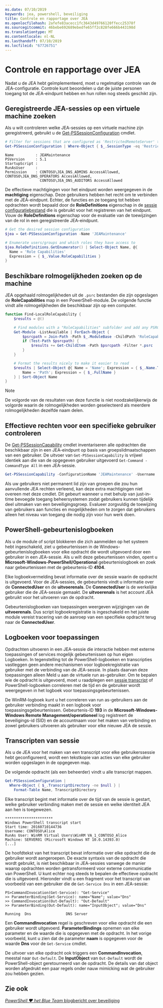```yaml
---
ms.date: 07/10/2019
keywords: jea, powershell, beveiliging
title: Controle en rapportage over JEA
ms.openlocfilehash: 2afefe83acecc1fc3643d49766120ffecc25378f
ms.sourcegitcommit: 46bebe692689ebedfe65ff2c828fe666b443198d
ms.translationtype: MT
ms.contentlocale: nl-NL
ms.lasthandoff: 07/10/2019
ms.locfileid: "67726751"
---
```

# <a name="auditing-and-reporting-on-jea"></a>Controle en rapportage over JEA

Nadat u de JEA hebt geïmplementeerd, moet u regelmatige controle van de JEA-configuratie. Controle kunt beoordelen u dat de juiste personen toegang tot de JEA-eindpunt hebben en hun rollen nog steeds geschikt zijn.

## <a name="find-registered-jea-sessions-on-a-machine"></a>Geregistreerde JEA-sessies op een virtuele machine zoeken

Als u wilt controleren welke JEA-sessies op een virtuele machine zijn geregistreerd, gebruikt u de [Get-PSSessionConfiguration](/powershell/module/microsoft.powershell.core/get-pssessionconfiguration) cmdlet.

```powershell
# Filter for sessions that are configured as 'RestrictedRemoteServer' to find JEA-like session configurations
Get-PSSessionConfiguration | Where-Object { $_.SessionType -eq 'RestrictedRemoteServer' }
```

```Output
Name          : JEAMaintenance
PSVersion     : 5.1
StartupScript :
RunAsUser     :
Permission    : CONTOSO\JEA_DNS_ADMINS AccessAllowed, CONTOSO\JEA_DNS_OPERATORS AccessAllowed,
                CONTOSO\JEA_DNS_AUDITORS AccessAllowed
```

De effectieve machtigingen voor het eindpunt worden weergegeven in de **machtiging** eigenschap. Deze gebruikers hebben het recht om te verbinden met de JEA-eindpunt. Echter, de functies en ze toegang tot hebben opdrachten wordt bepaald door de **RoleDefinitions** eigenschap in de [sessie configuratiebestand](session-configurations.md) die is gebruikt voor het registreren van het eindpunt. Vouw de **RoleDefinitions** eigenschap voor de evaluatie van de toewijzingen van de rol in een geregistreerde JEA-eindpunt.

```powershell
# Get the desired session configuration
$jea = Get-PSSessionConfiguration -Name 'JEAMaintenance'

# Enumerate users/groups and which roles they have access to
$jea.RoleDefinitions.GetEnumerator() | Select-Object Name, @{
  Name = 'Role Capabilities'
  Expression = { $_.Value.RoleCapabilities }
}
```

## <a name="find-available-role-capabilities-on-the-machine"></a>Beschikbare rolmogelijkheden zoeken op de machine

JEA opgehaald rolmogelijkheden uit de `.psrc` bestanden die zijn opgeslagen de **RoleCapabilities** map in een PowerShell-module. De volgende functie vindt alle rolmogelijkheden die beschikbaar zijn op een computer.

```powershell
function Find-LocalRoleCapability {
    $results = @()

    # Find modules with a "RoleCapabilities" subfolder and add any PSRC files to the result set
    Get-Module -ListAvailable | ForEach-Object {
        $psrcpath = Join-Path -Path $_.ModuleBase -ChildPath 'RoleCapabilities'
        if (Test-Path $psrcpath) {
            $results += Get-ChildItem -Path $psrcpath -Filter *.psrc
        }
    }

    # Format the results nicely to make it easier to read
    $results | Select-Object @{ Name = 'Name'; Expression = { $_.Name.TrimEnd('.psrc') }}, @{
        Name = 'Path'; Expression = { $_.FullName }
    } | Sort-Object Name
}
```

> [!NOTE]
> De volgorde van de resultaten van deze functie is niet noodzakelijkerwijs de volgorde waarin de rolmogelijkheden worden geselecteerd als meerdere rolmogelijkheden dezelfde naam delen.

## <a name="check-effective-rights-for-a-specific-user"></a>Effectieve rechten voor een specifieke gebruiker controleren

De [Get-PSSessionCapability](/powershell/module/microsoft.powershell.core/Get-PSSessionCapability) cmdlet inventariseren alle opdrachten die beschikbaar zijn in een JEA-eindpunt op basis van groepslidmaatschappen van een gebruiker.
De uitvoer van `Get-PSSessionCapability` is vrijwel identiek aan die van de opgegeven gebruiker uitgevoerd `Get-Command -CommandType All` in een JEA-sessie.

```powershell
Get-PSSessionCapability -ConfigurationName 'JEAMaintenance' -Username 'CONTOSO\Alice'
```

Als uw gebruikers niet permanent lid zijn van groepen die zou hun aanvullende JEA rechten verleend, kan deze extra machtigingen niet overeen met deze cmdlet. Dit gebeurt wanneer u met behulp van just-in-time bevoegde toegang beheersystemen zodat gebruikers kunnen tijdelijk deel uitmaken van een beveiligingsgroep. Evalueer zorgvuldig de toewijzing van gebruikers aan functies en mogelijkheden om te zorgen dat gebruikers alleen het niveau van toegang die nodig zijn voor hun werk doen.

## <a name="powershell-event-logs"></a>PowerShell-gebeurtenislogboeken

Als u de module of script blokkeren die zich aanmelden op het systeem hebt ingeschakeld, ziet u gebeurtenissen in de Windows-gebeurtenislogboeken voor elke opdracht die wordt uitgevoerd door een gebruiker in een JEA-sessie. Als u wilt deze gebeurtenissen vinden, opent u **Microsoft-Windows-PowerShell/Operational** gebeurtenislogboek en zoek naar gebeurtenissen met de gebeurtenis-ID **4104**.

Elke logboekvermelding bevat informatie over de sessie waarin de opdracht is uitgevoerd. Voor de JEA-sessies, de gebeurtenis vindt u informatie over de **ConnectedUser** en de **uitvoerenals**. De **ConnectedUser** is de werkelijke gebruiker die de JEA-sessie gemaakt. De **uitvoerenals** is het account JEA gebruikt voor het uitvoeren van de opdracht.

Gebeurtenislogboeken van toepassingen weergeven wijzigingen van de **uitvoerenals**. Dus script logboekregistratie is ingeschakeld en het juiste module vereist tracering van de aanroep van een specifieke opdracht terug naar de **ConnectedUser**.

## <a name="application-event-logs"></a>Logboeken voor toepassingen

Opdrachten uitvoeren in een JEA-sessie die interactie hebben met externe toepassingen of services mogelijk gebeurtenissen op hun eigen Logboeken. In tegenstelling tot de PowerShell-logboeken en transcripties vastleggen geen andere mechanismen voor logboekregistratie van gebruiker met de verbinding van de JEA-sessie. In plaats daarvan deze toepassingen alleen Meld u aan de virtuele run as-gebruiker.
Om te bepalen wie de opdracht is uitgevoerd, moet u raadplegen een [sessie transcript](#session-transcripts) of PowerShell-logboeken correleren met de tijd en de gebruiker wordt weergegeven in het logboek voor toepassingsgebeurtenissen.

De WinRM-logboek kunt u het correleren van run as-gebruikers aan de gebruiker verbinding maakt in een logboek voor toepassingsgebeurtenissen. Gebeurtenis-ID **193** in de **Microsoft-Windows-Windows Remote Management/operationeel** log registreert de beveiligings-id (SID) en de accountnaam voor het maken van verbinding en zowel gebruikers uitvoeren als gebruiker voor elke nieuwe JEA de sessie.

## <a name="session-transcripts"></a>Transcripten van sessie

Als u de JEA voor het maken van een transcript voor elke gebruikerssessie hebt geconfigureerd, wordt een tekstkopie van acties van elke gebruiker worden opgeslagen in de opgegeven map.

De volgende opdracht (als een beheerder) vindt u alle transcript mappen.

```powershell
Get-PSSessionConfiguration |
  Where-Object { $_.TranscriptDirectory -ne $null } |
    Format-Table Name, TranscriptDirectory
```

Elke transcript begint met informatie over de tijd van de sessie is gestart, welke gebruiker verbinding maken met de sessie en welke identiteit JEA aan hen is toegewezen.

```
**********************
Windows PowerShell transcript start
Start time: 20160710144736
Username: CONTOSO\Alice
RunAs User: WinRM Virtual Users\WinRM VA_1_CONTOSO_Alice
Machine: SERVER01 (Microsoft Windows NT 10.0.14393.0)
[...]
```

De hoofdtekst van het transcript bevat informatie over elke opdracht die de gebruiker wordt aangeroepen. De exacte syntaxis van de opdracht die wordt gebruikt, is niet beschikbaar in JEA-sessies vanwege de manier waarop opdrachten worden getransformeerd voor externe communicatie van PowerShell. U kunt echter nog steeds te bepalen de effectieve opdracht die is uitgevoerd. Hieronder vindt u een fragment voor het transcript van voorbeeld van een gebruiker die de `Get-Service Dns` in een JEA-sessie:

```
PS>CommandInvocation(Get-Service): "Get-Service"
>> ParameterBinding(Get-Service): name="Name"; value="Dns"
>> CommandInvocation(Out-Default): "Out-Default"
>> ParameterBinding(Out-Default): name="InputObject"; value="Dns"

Running  Dns                DNS Server
```

Een **CommandInvocation** regel is geschreven voor elke opdracht die een gebruiker wordt uitgevoerd. **ParameterBindings** opnemen van elke parameter en de waarde die is opgegeven met de opdracht. In het vorige voorbeeld, kunt u zien dat de parameter **naam** is opgegeven voor de waarde **Dns** voor de `Get-Service` cmdlet.

De uitvoer van elke opdracht ook triggers een **CommandInvocation**, meestal naar `Out-Default`. De **InputObject** van `Out-Default` wordt de PowerShell-object geretourneerd van de opdracht. De details van dat object worden afgedrukt een paar regels onder nauw mimicking wat de gebruiker zou hebben gezien.

## <a name="see-also"></a>Zie ook

[*PowerShell ♥ het Blue Team* blogbericht over beveiliging](https://devblogs.microsoft.com/powershell/powershell-the-blue-team/)
